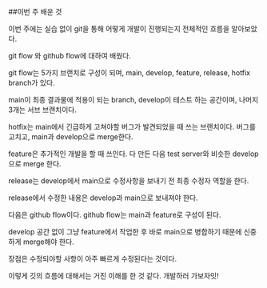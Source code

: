 ##이번 주 배운 것

이번 주에는 실습 없이 git을 통해 어떻게 개발이 진행되는지 전체적인 흐름을 알아보았다.

git flow 와 github flow에 대하여 배웠다.

git flow는 5가지 브랜치로 구성이 되며, main, develop, feature, release, hotfix branch가 있다.

main이 최종 결과물에 적용이 되는 branch, develop이 테스트 하는 공간이며, 나머지 3개는 서브 브랜치이다.

hotfix는 main에서 긴급하게 고쳐야할 버그가 발견되었을 때 쓰는 브랜치이다. 버그를 고치고, main과 develop으로 merge한다.

feature은 추가적인 개발을 할 때 쓰인다. 다 만든 다음 test server와 비슷한 develop으로 merge 한다.

release는 develop에서 main으로 수정사항을 보내기 전 최종 수정자 역할을 한다.

release에서 수정한 내용은 develop과 main으로 보내져야 한다.

다음은 github flow이다. github flow는 main과 feature로 구성이 된다.

develop 공간 없이 그냥 feature에서 작업한 후 바로 main으로 병합하기 때문에 신중하게 merge해야 한다.

장점은 수정되야할 사항이 아주 빠르게 수정된다는 것이다.

이렇게 깃의 흐름에 대해서는 거진 이해를 한 것 같다. 개발하러 가보자잇!